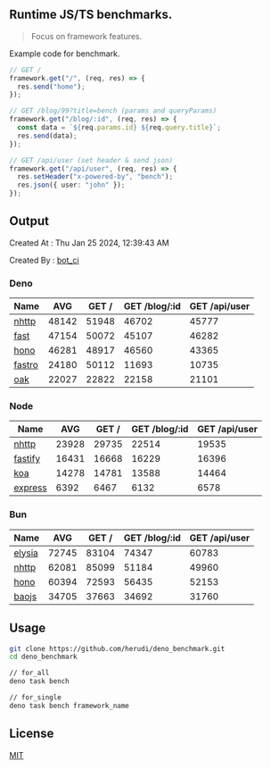 ## Runtime JS/TS benchmarks.

> Focus on framework features.

Example code for benchmark.
```ts
// GET /
framework.get("/", (req, res) => {
  res.send("home");
});

// GET /blog/99?title=bench (params and queryParams)
framework.get("/blog/:id", (req, res) => {
  const data = `${req.params.id} ${req.query.title}`;
  res.send(data);
});

// GET /api/user (set header & send json)
framework.get("/api/user", (req, res) => {
  res.setHeader("x-powered-by", "bench");
  res.json({ user: "john" });
});
```

## Output
Created At : Thu Jan 25 2024, 12:39:43 AM

Created By : [bot_ci](https://github.com/herudi/deno_benchmarks/commits?author=github-actions%5Bbot%5D)


### Deno
|Name|AVG|GET /|GET /blog/:id|GET /api/user|
|----|----|----|----|----|
|[nhttp](https://github.com/nhttp/nhttp)|48142|51948|46702|45777|
|[fast](https://github.com/danteissaias/fast)|47154|50072|45107|46282|
|[hono](https://github.com/honojs/hono)|46281|48917|46560|43365|
|[fastro](https://github.com/fastrodev/fastro)|24180|50112|11693|10735|
|[oak](https://github.com/oakserver/oak)|22027|22822|22158|21101|
  


### Node
|Name|AVG|GET /|GET /blog/:id|GET /api/user|
|----|----|----|----|----|
|[nhttp](https://github.com/nhttp/nhttp)|23928|29735|22514|19535|
|[fastify](https://github.com/fastify/fastify)|16431|16668|16229|16396|
|[koa](https://github.com/koajs/koa)|14278|14781|13588|14464|
|[express](https://github.com/expressjs/express)|6392|6467|6132|6578|
  


### Bun
|Name|AVG|GET /|GET /blog/:id|GET /api/user|
|----|----|----|----|----|
|[elysia](https://github.com/elysiajs/elysia)|72745|83104|74347|60783|
|[nhttp](https://github.com/nhttp/nhttp)|62081|85099|51184|49960|
|[hono](https://github.com/honojs/hono)|60394|72593|56435|52153|
|[baojs](https://github.com/mattreid1/baojs)|34705|37663|34692|31760|
  



## Usage

```bash
git clone https://github.com/herudi/deno_benchmark.git
cd deno_benchmark

// for_all
deno task bench

// for_single
deno task bench framework_name
```

## License

[MIT](LICENSE)

